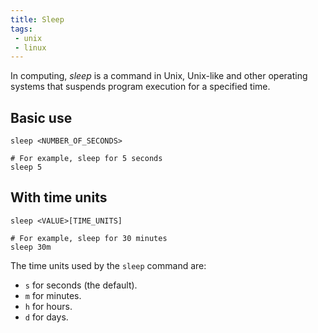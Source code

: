```yaml
---
title: Sleep
tags:
 - unix
 - linux
---
```


In computing, _sleep_ is a command in Unix, Unix-like and other operating systems that suspends program execution for a specified time.
<!--more-->

## Basic use

```shell
sleep <NUMBER_OF_SECONDS>

# For example, sleep for 5 seconds
sleep 5
```

## With time units

```shell
sleep <VALUE>[TIME_UNITS]

# For example, sleep for 30 minutes
sleep 30m
```

The time units used by the ``sleep`` command are:
* `s` for seconds (the default).
* `m` for minutes.
* `h` for hours.
* `d` for days.


